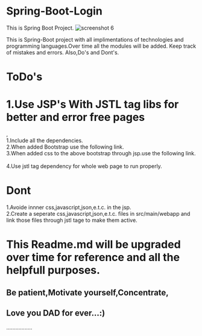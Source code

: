 # Spring-Boot-Login
This is Spring Boot Project.
![screenshot 6](https://user-images.githubusercontent.com/15280792/43267715-5b45f06e-910c-11e8-8bd3-47c6482563fb.png)



This is Spring-Boot project with all implimentations of technologies and programming languages.Over time all the modules will be added.
Keep track of mistakes and errors.
Also,Do's and Dont's.




<h1>ToDo's</h1>
<h1>1.Use JSP's With JSTL tag libs for better and error free pages</h1>,</br>
1.Include all the dependencies.</br>
2.When added Bootstrap use the following link.</br>
<link rel="stylesheet" href="https://stackpath.bootstrapcdn.com/bootstrap/4.1.3/css/bootstrap.min.css"
        integrity="sha384-MCw98/SFnGE8fJT3GXwEOngsV7Zt27NXFoaoApmYm81iuXoPkFOJwJ8ERdknLPMO" crossorigin="anonymous">
3.When added css to the above bootstrap through jsp.use the following link.</br>
<style>
<%@include file="/WEB-INF/signin.css"%>
</style>
        </br>
4.Use jstl tag dependency for whole web page to run properly.</br>

<h1>Dont</h1>
1.Avoide innner css,javascript,json,e.t.c. in the jsp.</br>
2.Create a seperate css,javascript,json,e.t.c. files in src/main/webapp and link those files through jstl tage to make them active.


<h1>This Readme.md will be upgraded over time for reference and all the helpfull purposes.</h1>




<h2>Be patient,Motivate yourself,Concentrate,<h2>
<h2>Love you DAD for ever...:)</h2>
.................
